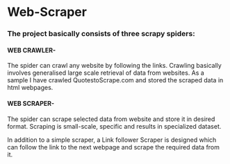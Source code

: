# Web-Scraper

### The project basically consists of three scrapy spiders:

#### WEB CRAWLER-
The spider can crawl any website by following the links.
Crawling basically involves generalised large scale retrieval of data from websites. 
As a sample I have crawled QuotestoScrape.com and stored the scraped data in html webpages.

#### WEB SCRAPER-
The spider can scrape selected data from website and store it in desired format.
Scraping is small-scale, specific and results in specialized dataset.

In addition to a simple scraper, a Link follower Scraper is designed which can follow the link to the next webpage and scrape the required data from it.

